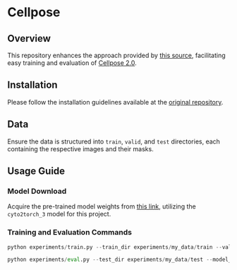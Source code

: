 # Cellpose

## Overview

This repository enhances the approach provided by [this source](https://github.com/simula/cellular/tree/main), facilitating easy training and evaluation of [Cellpose 2.0](https://www.cellpose.org/).

## Installation

Please follow the installation guidelines available at the [original repository](https://github.com/simula/cellular/tree/main).

## Data

Ensure the data is structured into `train`, `valid`, and `test` directories, each containing the respective images and their masks.

## Usage Guide

### Model Download
Acquire the pre-trained model weights from [this link](https://drive.google.com/file/d/1zHGFYCqRCTwTPwgEUMNZu0EhQy2zaovg/view), utilizing the `cyto2torch_3` model for this project.

### Training and Evaluation Commands

```python
python experiments/train.py --train_dir experiments/my_data/train --valid_dir experiments/my_data/valid --experiment_name {}
```

```python
python experiments/eval.py --test_dir experiments/my_data/test --model_path {}  --output_dir {}
```
